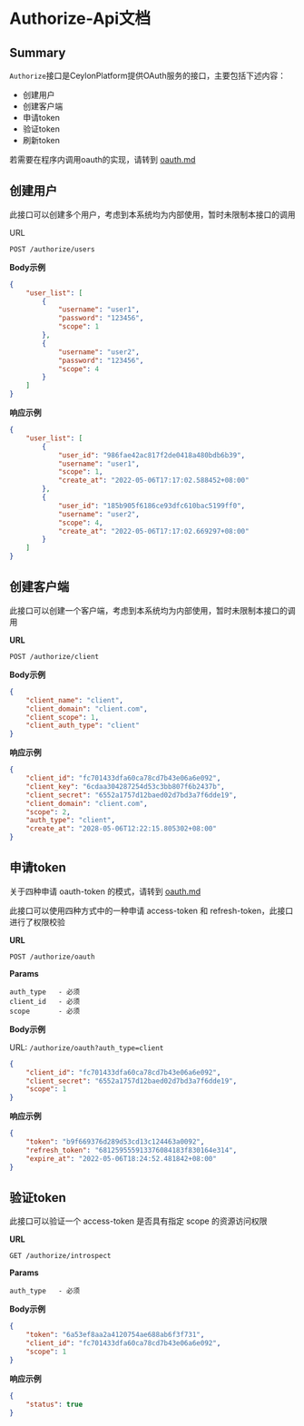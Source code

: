 # Authorize-Api文档

## Summary

`Authorize`接口是CeylonPlatform提供OAuth服务的接口，主要包括下述内容：

+ 创建用户
+ 创建客户端
+ 申请token
+ 验证token
+ 刷新token

若需要在程序内调用oauth的实现，请转到 [oauth.md](oauth.md)

## 创建用户

此接口可以创建多个用户，考虑到本系统均为内部使用，暂时未限制本接口的调用

URL

    POST /authorize/users

**Body示例**

```json
{
    "user_list": [
        {
            "username": "user1",
            "password": "123456",
            "scope": 1
        },
        {
            "username": "user2",
            "password": "123456",
            "scope": 4
        }
    ]
}
```

**响应示例**

```json
{
    "user_list": [
        {
            "user_id": "986fae42ac817f2de0418a480bdb6b39",
            "username": "user1",
            "scope": 1,
            "create_at": "2022-05-06T17:17:02.588452+08:00"
        },
        {
            "user_id": "185b905f6186ce93dfc610bac5199ff0",
            "username": "user2",
            "scope": 4,
            "create_at": "2022-05-06T17:17:02.669297+08:00"
        }
    ]
}
```

## 创建客户端

此接口可以创建一个客户端，考虑到本系统均为内部使用，暂时未限制本接口的调用

**URL**

    POST /authorize/client

**Body示例**

```json
{
    "client_name": "client",
    "client_domain": "client.com",
    "client_scope": 1,
    "client_auth_type": "client"
}
```

**响应示例**

```json
{
    "client_id": "fc701433dfa60ca78cd7b43e06a6e092",
    "client_key": "6cdaa304287254d53c3bb807f6b2437b",
    "client_secret": "6552a1757d12baed02d7bd3a7f6dde19",
    "client_domain": "client.com",
    "scope": 2,
    "auth_type": "client",
    "create_at": "2028-05-06T12:22:15.805302+08:00"
}
```

## 申请token

关于四种申请 oauth-token 的模式，请转到 [oauth.md](oauth.md)

此接口可以使用四种方式中的一种申请 access-token 和 refresh-token，此接口进行了权限校验

**URL**

    POST /authorize/oauth

**Params**

    auth_type   - 必须
    client_id   - 必须
    scope       - 必须

**Body示例**

URL: `/authorize/oauth?auth_type=client`

```json
{
    "client_id": "fc701433dfa60ca78cd7b43e06a6e092",
    "client_secret": "6552a1757d12baed02d7bd3a7f6dde19",
    "scope": 1
}
```

**响应示例**

```json
{
    "token": "b9f669376d289d53cd13c124463a0092",
    "refresh_token": "681259555913376084183f830164e314",
    "expire_at": "2022-05-06T18:24:52.481842+08:00"
}
```

## 验证token

此接口可以验证一个 access-token 是否具有指定 scope 的资源访问权限

**URL**

    GET /authorize/introspect

**Params**

    auth_type   - 必须

**Body示例**

```json
{
    "token": "6a53ef8aa2a4120754ae688ab6f3f731",
    "client_id": "fc701433dfa60ca78cd7b43e06a6e092",
    "scope": 1
}
```

**响应示例**
```json
{
    "status": true
}
```